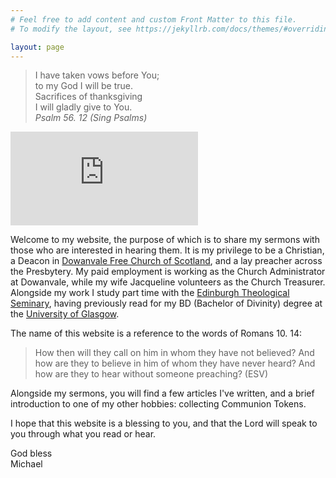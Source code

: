 ```yaml
---
# Feel free to add content and custom Front Matter to this file.
# To modify the layout, see https://jekyllrb.com/docs/themes/#overriding-theme-defaults

layout: page
---
```

<script>
function redirectToPage() {
  const currentDate = new Date();
  const dayOfWeek = currentDate.getDay(); // 0 = Sunday, 1 = Monday, ..., 6 = Saturday

  if (dayOfWeek === 0) {
    // Redirect to the desired page on Sundays
    window.location.replace('/sabbath'); // Replace '/path/to/sunday-page' with the actual URL of your Sunday page
  }
}

// Call the function when the page loads
window.onload = redirectToPage;
</script>

> I have taken vows before You; <br>
>  to my God I will be true. <br>
> Sacrifices of thanksgiving <br>
>  I will gladly give to You. <br>
*Psalm 56. 12 (Sing Psalms)*

<script src="https://www.biblegateway.com/votd/votd.write.callback.js"></script>
<script src="https://www.biblegateway.com/votd/get/?format=json&version=ESVUK&callback=BG.votdWriteCallback"></script>
<!-- alternative for no javascript -->
<noscript>
<iframe framespacing="0" frameborder="no" src="https://www.biblegateway.com/votd/get/?format=html&version=ESVUK">View Verse of the Day</iframe>
</noscript><br> 

<html>
    <label id="lblGreetings"></label>

<script>
    var myDate = new Date();
    var hrs = myDate.getHours();

    var greet;

    if (hrs < 12)
        greet = 'Good morning, or madainn mhath';
    else if (hrs >= 12 && hrs <= 17)
        greet = 'Good afternoon, or feasgar math';
    else if (hrs >= 17 && hrs <= 24)
        greet = 'Good evening, or feasgar math';

    document.getElementById('lblGreetings').innerHTML =
        '<b>' + greet + '!</b>';
</script>
</html>

Welcome to my website, the purpose of which is to share my sermons with those who are interested in hearing them. It is my privilege to be a Christian, a Deacon in [Dowanvale Free Church of Scotland](https://www.dowanvale.org), and a lay preacher across the Presbytery. My paid employment is working as the Church Administrator at Dowanvale, while my wife Jacqueline volunteers as the Church Treasurer. Alongside my work I study part time with the [Edinburgh Theological Seminary](https://www.ets.ac.uk), having previously read for my BD (Bachelor of Divinity) degree at the [University of Glasgow](https://glasgow.ac.uk).

The name of this website is a reference to the words of Romans 10. 14:

> How then will they call on him in whom they have not believed?
> And how are they to believe in him of whom they have never heard?
> And how are they to hear without someone preaching? (ESV)

Alongside my sermons, you will find a few articles I've written, and a brief introduction to one of my other hobbies: collecting Communion Tokens.

I hope that this website is a blessing to you, and that the Lord will speak to you through what you read or hear.

God bless <br>
Michael
